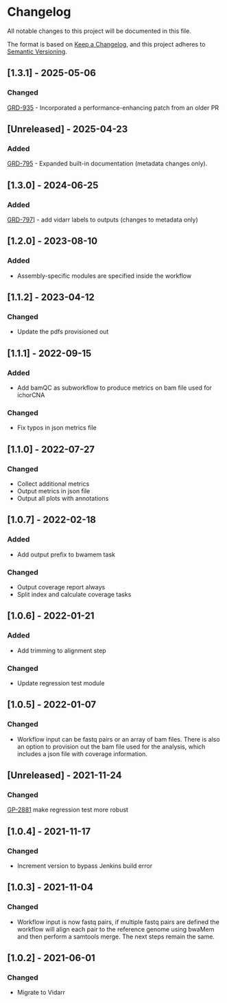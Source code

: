 # Changelog
All notable changes to this project will be documented in this file.

The format is based on [Keep a Changelog](https://keepachangelog.com/en/1.0.0/),
and this project adheres to [Semantic Versioning](https://semver.org/spec/v2.0.0.html).

## [1.3.1] - 2025-05-06
### Changed
[GRD-935](https://jira.oicr.on.ca/browse/GRD-935) - Incorporated a performance-enhancing patch from an older PR

## [Unreleased] - 2025-04-23
### Added
[GRD-795](https://jira.oicr.on.ca/browse/GRD-795) - Expanded built-in documentation (metadata changes only).

## [1.3.0] - 2024-06-25
### Added
[GRD-797](https://jira.oicr.on.ca/browse/GRD-797)] - add vidarr labels to outputs (changes to metadata only)

## [1.2.0] - 2023-08-10
### Added
- Assembly-specific modules are specified inside the workflow

## [1.1.2] - 2023-04-12
### Changed
- Update the pdfs provisioned out

## [1.1.1] - 2022-09-15
### Added
- Add bamQC as subworkflow to produce metrics on bam file used for ichorCNA
### Changed
- Fix typos in json metrics file

## [1.1.0] - 2022-07-27
### Changed
- Collect additional metrics
- Output metrics in json file
- Output all plots with annotations

## [1.0.7] - 2022-02-18
### Added
- Add output prefix to bwamem task
### Changed
- Output coverage report always
- Split index and calculate coverage tasks

## [1.0.6] - 2022-01-21
### Added
- Add trimming to alignment step
### Changed
- Update regression test module

## [1.0.5] - 2022-01-07
### Changed
- Workflow input can be fastq pairs or an array of bam files. There is also an option to provision out the bam file used for the analysis, which includes a json file with coverage information.

## [Unreleased] - 2021-11-24
### Changed
[GP-2881](https://jira.oicr.on.ca/browse/GP-2881) make regression test more robust

## [1.0.4] - 2021-11-17
### Changed
- Increment version to bypass Jenkins build error

## [1.0.3] - 2021-11-04
### Changed
- Workflow input is now fastq pairs, if multiple fastq pairs are defined the workflow will align each pair to the reference genome using bwaMem and then perform a samtools merge. The next steps remain the same.

## [1.0.2] - 2021-06-01
### Changed
- Migrate to Vidarr
